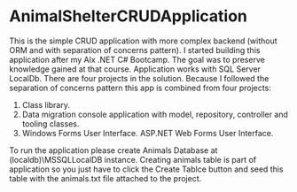# AnimalShelterCRUDApplication

This is the simple CRUD application with more complex backend (without ORM and with separation of concerns pattern).
I started building this application after my Alx .NET C# Bootcamp. The goal was to preserve knowledge gained at that course. 
Application works with SQL Server LocalDb.
There are four projects in the solution. 
Because I followed the separation of concerns pattern this app is combined from four projects:
1. Class library.
2. Data migration console application with model, repository, controller and tooling classes.
3. Windows Forms User Interface.
ASP.NET Web Forms User Interface.

To run the application please create Animals Database at (localdb)\MSSQLLocalDB instance.
Creating animals table is part of application so you just have to click the Create Tablce button and seed this table with the animals.txt
file attached to the project.
